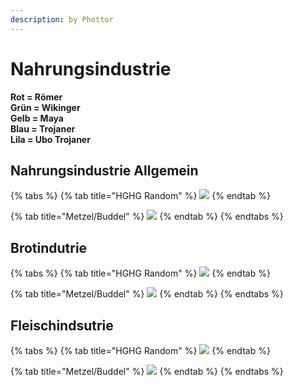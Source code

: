 ```yaml
---
description: by Phottor
---
```


# Nahrungsindustrie

**Rot = Römer**\
**Grün = Wikinger**\
**Gelb = Maya**\
**Blau = Trojaner**\
**Lila = Ubo Trojaner**

## Nahrungsindustrie Allgemein

{% tabs %}
{% tab title="HGHG Random" %}
![](../.gitbook/assets/hghg\_nahrung.png)
{% endtab %}

{% tab title="Metzel/Buddel" %}
![](../.gitbook/assets/metzel\_nahrung.png)
{% endtab %}
{% endtabs %}

## Brotindutrie

{% tabs %}
{% tab title="HGHG Random" %}
![](../.gitbook/assets/hghg\_brot.png)
{% endtab %}

{% tab title="Metzel/Buddel" %}
![](../.gitbook/assets/metzel\_brot.png)
{% endtab %}
{% endtabs %}

## **Fleischindsutrie**

{% tabs %}
{% tab title="HGHG Random" %}
![](../.gitbook/assets/hghg\_fleisch.png)
{% endtab %}

{% tab title="Metzel/Buddel" %}
![](../.gitbook/assets/metzel\_fleisch.png)
{% endtab %}
{% endtabs %}

